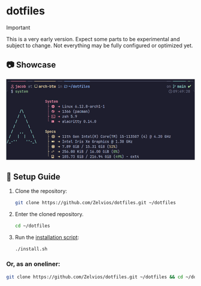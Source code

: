 # dotfiles

> [!IMPORTANT]
> This is a very early version. 
> Expect some parts to be experimental and subject to change. 
> Not everything may be fully configured or optimized yet.

## 📷 Showcase

![design.png](screenshots/img.png)

## 🔧  Setup Guide

1. Clone the repository:

    ```sh
    git clone https://github.com/Zelvios/dotfiles.git ~/dotfiles
    ```

2. Enter the cloned repository.

    ```sh
    cd ~/dotfiles
    ```

3. Run the [installation script](./installer/install.sh):

    ```
    ./install.sh
    ```

### Or, as an oneliner:

```sh
git clone https://github.com/Zelvios/dotfiles.git ~/dotfiles && cd ~/dotfiles && ./install.sh
```
